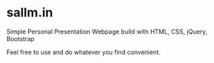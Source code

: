 # sallm.in
Simple Personal Presentation Webpage build with HTML, CSS, jQuery, Bootstrap

Feel free to use and do whatever you find convenient.
